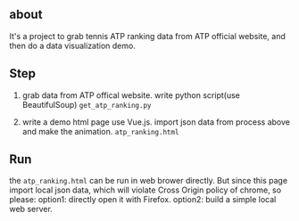 
## about
It's a project to grab tennis ATP ranking data from ATP official website, and then do a data visualization demo.

## Step
1. grab data from ATP offical website. 
write python script(use BeautifulSoup) `get_atp_ranking.py` 

2. write a demo html page use Vue.js. import json data from process above and make the animation.
`atp_ranking.html`

## Run
the `atp_ranking.html` can be run in web brower directly. But since this page import local json data, which will violate Cross Origin policy of chrome, so please:
option1: directly open it with Firefox.
option2: build a simple local web server. 